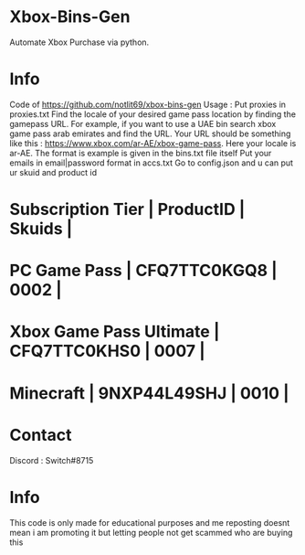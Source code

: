 # Xbox-Bins-Gen
Automate Xbox Purchase  via python. 

# Info

Code of https://github.com/notlit69/xbox-bins-gen
Usage : 
Put proxies in proxies.txt
Find the locale of your desired game pass location by finding the gamepass URL. 
For example, if you want to use a UAE bin search xbox game pass arab emirates and find the URL.
Your URL should be something like this : https://www.xbox.com/ar-AE/xbox-game-pass. 
Here your locale is ar-AE.
The format is example is given in the bins.txt file itself
Put your emails in email|password format in accs.txt
Go to config.json and u can put ur skuid and product id


# Subscription Tier          | ProductID       |    Skuids     |
# PC Game Pass               | CFQ7TTC0KGQ8    |       0002    |
# Xbox Game Pass Ultimate    | CFQ7TTC0KHS0    |       0007    |
# Minecraft                  | 9NXP44L49SHJ    |       0010    |  


# Contact 
Discord : Switch#8715

# Info
This code is only made for educational purposes and me reposting doesnt mean i am promoting it but letting people not get scammed who are buying this
